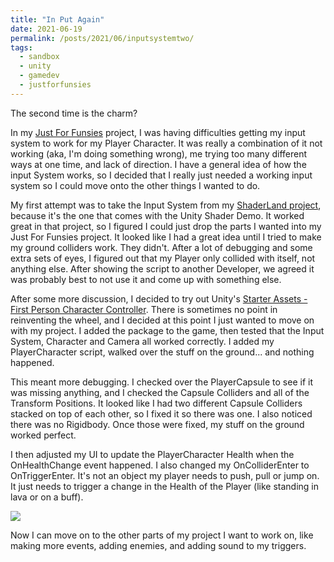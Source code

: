 ```yaml
---
title: "In Put Again"
date: 2021-06-19
permalink: /posts/2021/06/inputsystemtwo/
tags:
  - sandbox
  - unity
  - gamedev
  - justforfunsies
---
```


The second time is the charm? 

In my [Just For Funsies](https://github.com/JenniTheDev/JustForFunsies) project, I was having difficulties getting my input system to work for my Player Character. It was really a combination of it not working (aka, I'm doing something wrong), me trying too many different ways at one time, and lack of direction. I have a general idea of how the input System works, so I decided that I really just needed a working input system so I could move onto the other things I wanted to do.

My first attempt was to take the Input System from my [ShaderLand project](https://jennithe.dev/portfolio/3-shaderland/), because it's the one that comes with the Unity Shader Demo. It worked great in that project, so I figured I could just drop the parts I wanted into my Just For Funsies project. It looked like I had a great idea until I tried to make my ground colliders work. They didn't. After a lot of debugging and some extra sets of eyes, I figured out that my Player only collided with itself, not anything else. After showing the script to another Developer, we agreed it was probably best to not use it and come up with something else. 

After some more discussion, I decided to try out Unity's [Starter Assets - First Person Character Controller](https://assetstore.unity.com/packages/essentials/starter-assets-first-person-character-controller-196525). There is sometimes no point in reinventing the wheel, and I decided at this point I just wanted to move on with my project. I added the package to the game, then tested that the Input System, Character and Camera all worked correctly. I added my PlayerCharacter script, walked over the stuff on the ground... and nothing happened. 

This meant more debugging. I checked over the PlayerCapsule to see if it was missing anything, and I checked the Capsule Colliders and all of the Transform Positions. It looked like I had two different Capsule Colliders stacked on top of each other, so I fixed it so there was one. I also noticed there was no Rigidbody. Once those were fixed, my stuff on the ground worked perfect. 

I then adjusted my UI to update the PlayerCharacter Health when the OnHealthChange event happened. I also changed my OnColliderEnter to OnTriggerEnter. It's not an object my player needs to push, pull or jump on. It just needs to trigger a change in the Health of the Player (like standing in lava or on a buff). 

![](https://media.giphy.com/media/hUZ32FYDhFfDukQAlR/giphy.gif)

Now I can move on to the other parts of my project I want to work on, like making more events, adding enemies, and adding sound to my triggers. 